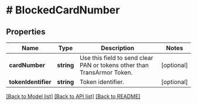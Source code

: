 # # BlockedCardNumber

## Properties

Name | Type | Description | Notes
------------ | ------------- | ------------- | -------------
**cardNumber** | **string** | Use this field to send clear PAN or tokens other than TransArmor Token. | [optional] 
**tokenIdentifier** | **string** | Token identifier. | [optional] 

[[Back to Model list]](../../README.md#documentation-for-models) [[Back to API list]](../../README.md#documentation-for-api-endpoints) [[Back to README]](../../README.md)


